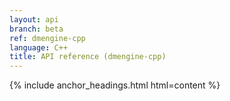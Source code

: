 ```yaml
---
layout: api
branch: beta
ref: dmengine-cpp
language: C++
title: API reference (dmengine-cpp)
---
```

{% include anchor_headings.html html=content %}